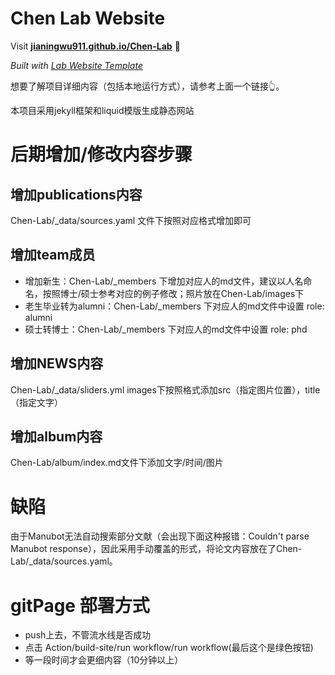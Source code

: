 
# Chen Lab Website

Visit **[jianingwu911.github.io/Chen-Lab](https://jianingwu911.github.io/Chen-Lab)** 🚀

_Built with [Lab Website Template](https://greene-lab.gitbook.io/lab-website-template-docs)_

想要了解项目详细内容（包括本地运行方式），请参考上面一个链接👆。

本项目采用jekyll框架和liquid模版生成静态网站

# 后期增加/修改内容步骤
## 增加publications内容
Chen-Lab/_data/sources.yaml 文件下按照对应格式增加即可
## 增加team成员
- 增加新生：Chen-Lab/_members 下增加对应人的md文件，建议以人名命名，按照博士/硕士参考对应的例子修改；照片放在Chen-Lab/images下
- 老生毕业转为alumni：Chen-Lab/_members 下对应人的md文件中设置  role: alumni
- 硕士转博士：Chen-Lab/_members 下对应人的md文件中设置  role: phd
## 增加NEWS内容
Chen-Lab/_data/sliders.yml images下按照格式添加src（指定图片位置），title（指定文字）
## 增加album内容
Chen-Lab/album/index.md文件下添加文字/时间/图片

# 缺陷
由于Manubot无法自动搜索部分文献（会出现下面这种报错：Couldn't parse Manubot response），因此采用手动覆盖的形式，将论文内容放在了Chen-Lab/_data/sources.yaml。

# gitPage 部署方式
- push上去，不管流水线是否成功
- 点击 Action/build-site/run workflow/run workflow(最后这个是绿色按钮)
- 等一段时间才会更细内容（10分钟以上）

